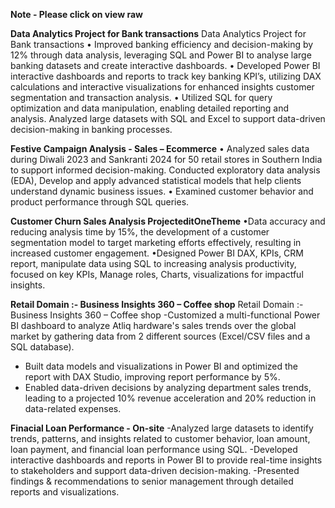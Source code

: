 **Note - Please click on view raw**


**Data Analytics Project for Bank transactions**
Data Analytics Project for Bank transactions
• Improved banking efficiency and decision-making by 12% through data analysis, leveraging SQL and Power BI to analyse large banking datasets and create interactive dashboards.
• Developed Power BI interactive dashboards and reports to track key banking KPI’s, utilizing DAX calculations and interactive visualizations for enhanced insights customer segmentation and transaction analysis.
• Utilized SQL for query optimization and data manipulation, enabling detailed reporting and analysis. Analyzed large datasets with SQL and Excel to support data-driven decision-making in banking processes.

**Festive Campaign Analysis - Sales – Ecommerce**
• Analyzed sales data during Diwali 2023 and Sankranti 2024 for 50 retail stores in Southern India to 
support informed decision-making. Conducted exploratory data analysis (EDA), Develop and apply 
advanced statistical models that help clients understand dynamic business issues. 
• Examined customer behavior and product performance through SQL queries.

**Customer Churn Sales Analysis ProjecteditOneTheme**
•Data accuracy and reducing analysis time by 15%, the development of a customer segmentation model to target marketing efforts effectively, resulting in increased customer engagement. 
•Designed Power BI DAX, KPIs, CRM report, manipulate data using SQL to increasing analysis productivity, focused on key KPIs, Manage roles, Charts, visualizations for impactful insights.

**Retail Domain :- Business Insights 360 – Coffee shop**
Retail Domain :- Business Insights 360 – Coffee shop
-Customized a multi-functional Power BI dashboard to analyze Atliq hardware's sales trends over the global market by gathering data from 2 different sources (Excel/CSV files and a SQL database). 
- Built data models and visualizations in Power BI and optimized the report with DAX Studio, improving report performance by 5%.
- Enabled data-driven decisions by analyzing department sales trends, leading to a projected 10% revenue acceleration and 20% reduction in data-related expenses.

**Finacial Loan Performance - On-site**
-Analyzed large datasets to identify trends, patterns, and insights related to customer behavior, loan amount, loan payment, and financial loan performance using SQL. 
-Developed interactive dashboards and reports in Power BI to provide real-time insights to stakeholders and support data-driven decision-making. 
-Presented findings & recommendations to senior management through detailed reports and visualizations.
